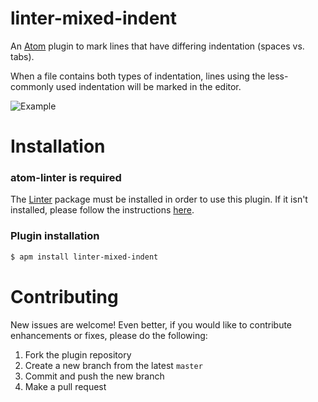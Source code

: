 # linter-mixed-indent

An [Atom](https://atom.io/) plugin to mark lines that have differing indentation (spaces vs. tabs).

When a file contains both types of indentation, lines using the less-commonly used indentation will be marked in the editor.

![Example](https://cldup.com/5Ap9gFqvCH.png)

# Installation

### atom-linter is required

The [Linter](https://atom.io/packages/linter) package must be installed in order to use this plugin. If it isn't installed, please follow the instructions [here](https://github.com/atom-community/linter#how-to--installation).

### Plugin installation
```sh
$ apm install linter-mixed-indent
```

# Contributing

New issues are welcome! Even better, if you would like to contribute enhancements or fixes, please do the following:

1. Fork the plugin repository
2. Create a new branch from the latest `master`
3. Commit and push the new branch
4. Make a pull request
